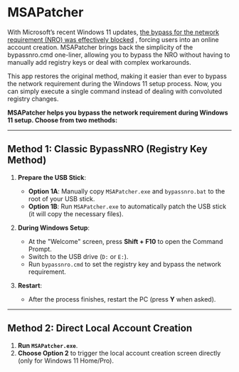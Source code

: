 # MSAPatcher

With Microsoft’s recent Windows 11 updates, [the bypass for the network requirement (NRO) was effectively blocked](https://blogs.windows.com/windows-insider/2025/03/28/announcing-windows-11-insider-preview-build-26200-5516-dev-channel/) , forcing users into an online account creation. MSAPatcher brings back the simplicity of the bypassnro.cmd one-liner, allowing you to bypass the NRO without having to manually add registry keys or deal with complex workarounds.

This app restores the original method, making it easier than ever to bypass the network requirement during the Windows 11 setup process. Now, you can simply execute a single command instead of dealing with convoluted registry changes.

**MSAPatcher helps you bypass the network requirement during Windows 11 setup. Choose from two methods:**

---

## Method 1: Classic BypassNRO (Registry Key Method)

1. **Prepare the USB Stick**:
   - **Option 1A**: Manually copy `MSAPatcher.exe` and `bypassnro.bat` to the root of your USB stick.
   - **Option 1B**: Run `MSAPatcher.exe` to automatically patch the USB stick (it will copy the necessary files).

2. **During Windows Setup**:
   - At the "Welcome" screen, press **Shift + F10** to open the Command Prompt.
   - Switch to the USB drive (`D:` or `E:`).
   - Run `bypassnro.cmd` to set the registry key and bypass the network requirement.

3. **Restart**:
   - After the process finishes, restart the PC (press **Y** when asked).

---

## Method 2: Direct Local Account Creation

1. **Run `MSAPatcher.exe`**.
2. **Choose Option 2** to trigger the local account creation screen directly (only for Windows 11 Home/Pro).

